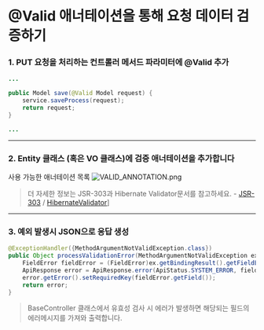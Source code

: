 # @Valid 애너테이션을 통해 요청 데이터 검증하기

### 1. PUT 요청을 처리하는 컨트롤러 메서드 파라미터에 @Valid 추가
```java
... 

public Model save(@Valid Model request) {
    service.saveProcess(request);
    return request;
}

...
```

---

### 2. Entity 클래스 (혹은 VO 클래스)에 검증 애너테이션을 추가합니다
사용 가능한 애너테이션 목록
![VALID_ANNOTATION.png](https://raw.githubusercontent.com/axboot/ax-boot-document/master/assets/VALID_ANNOTATION.png)
>더 자세한 정보는 JSR-303과 Hibernate Validator문서를 참고하세요. - [JSR-303](https://jcp.org/en/jsr/detail?id=303) / [HibernateValidator](http://hibernate.org/validator/)]
---

### 3. 예외 발생시 JSON으로 응답 생성
```java
@ExceptionHandler({MethodArgumentNotValidException.class})
public Object processValidationError(MethodArgumentNotValidException ex) {
    FieldError fieldError = (FieldError)ex.getBindingResult().getFieldErrors().get(0);
    ApiResponse error = ApiResponse.error(ApiStatus.SYSTEM_ERROR, fieldError.getDefaultMessage());
    error.getError().setRequiredKey(fieldError.getField());
    return error;
}
```
>BaseController 클래스에서 유효성 검사 시 에러가 발생하면 해당되는 필드의 에러메시지를 가져와 출력합니다.